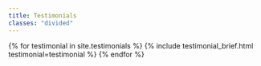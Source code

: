 ```yaml
---
title: Testimonials
classes: "divided"
---
```


{% for testimonial in site.testimonials %}
{% include testimonial_brief.html testimonial=testimonial %}
{% endfor %}
